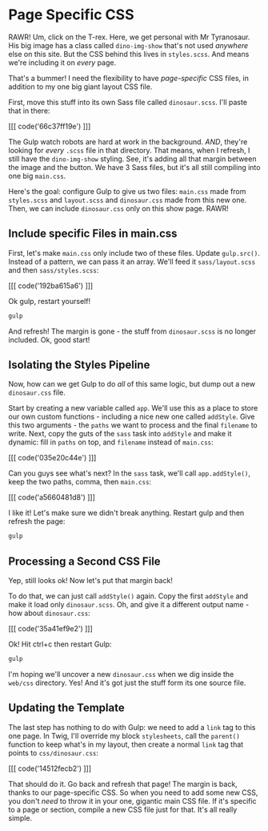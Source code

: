# Page Specific CSS

RAWR! Um, click on the T-rex. Here, we get personal with Mr Tyranosaur. His
big image has a class called `dino-img-show` that's not used *anywhere* else
on this site. But the CSS behind this lives in `styles.scss`. And  means
we're including it on *every* page.

That's a bummer! I need the flexibility to have *page-specific* CSS files,
in addition to my one big giant layout CSS file.

First, move this stuff into its own Sass file called `dinosaur.scss`. I'll
paste that in there:

[[[ code('66c37ff19e') ]]]

The Gulp watch robots are hard at work in the background. *AND*, they're
looking for *every* `.scss` file in that directory. That means, when I refresh,
I still have the `dino-img-show` styling. See, it's adding all that margin
between the image and the button. We have 3 Sass files, but it's all still
compiling into one big `main.css`.

Here's the goal: configure Gulp to give us two files: `main.css` made from
`styles.scss` and `layout.scss` and `dinosaur.css` made from this new one.
Then, we can include `dinosaur.css` only on this show page. RAWR!

## Include specific Files in main.css

First, let's make `main.css` only include two of these files. Update `gulp.src()`.
Instead of a pattern, we can pass it an array. We'll feed it `sass/layout.scss`
and then `sass/styles.scss`:

[[[ code('192ba615a6') ]]]

Ok gulp, restart yourself!

```bash
gulp
```

And refresh! The margin is gone - the stuff from `dinosaur.scss` is no longer
included. Ok, good start!

## Isolating the Styles Pipeline

Now, how can we get Gulp to do *all* of this same logic, but dump out a new
`dinosaur.css` file.

Start by creating a new variable called `app`. We'll use this as a place
to store our own custom functions - including a nice new one called `addStyle`.
Give this two arguments - the `paths` we want to process and the final `filename`
to write. Next, copy the guts of the `sass` task into `addStyle` and make
it dynamic: fill in `paths` on top, and `filename` instead of `main.css`:

[[[ code('035e20c44e') ]]]

Can you guys see what's next? In the `sass` task, we'll call `app.addStyle()`,
keep the two paths, comma, then `main.css`:

[[[ code('a5660481d8') ]]]

I like it! Let's make sure we didn't break anything. Restart gulp and then
refresh the page:

```bash
gulp
```

## Processing a Second CSS File

Yep, still looks ok! Now let's put that margin back!

To do that, we can just call `addStyle()` again. Copy the first `addStyle`
and make it load only `dinosaur.scss`. Oh, and give it a different output
name - how about `dinosaur.css`:

[[[ code('35a41ef9e2') ]]]

Ok! Hit ctrl+c then restart Gulp:

```bash
gulp
```

I'm hoping we'll uncover a new `dinosaur.css` when we dig inside the `web/css`
directory. Yes! And it's got just the stuff form its one source file.

## Updating the Template

The last step has nothing to do with Gulp: we need to add a `link` tag to
this one page. In Twig, I'll override my block `stylesheets`, call the
`parent()` function to keep what's in my layout, then create a normal `link`
tag that points to `css/dinosaur.css`:

[[[ code('14512fecb2') ]]]

That should do it. Go back and refresh that page! The margin is back, thanks
to our page-specific CSS. So when you need to add some new CSS, you don't
*need* to throw it in your one, gigantic main CSS file. If it's specific
to a page or section, compile a new CSS file just for that. It's all really
simple.
